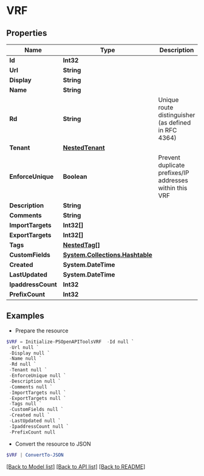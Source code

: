 # VRF
## Properties

Name | Type | Description | Notes
------------ | ------------- | ------------- | -------------
**Id** | **Int32** |  | [readonly] 
**Url** | **String** |  | [readonly] 
**Display** | **String** |  | [readonly] 
**Name** | **String** |  | 
**Rd** | **String** | Unique route distinguisher (as defined in RFC 4364) | [optional] 
**Tenant** | [**NestedTenant**](NestedTenant.md) |  | [optional] 
**EnforceUnique** | **Boolean** | Prevent duplicate prefixes/IP addresses within this VRF | [optional] 
**Description** | **String** |  | [optional] 
**Comments** | **String** |  | [optional] 
**ImportTargets** | **Int32[]** |  | [optional] 
**ExportTargets** | **Int32[]** |  | [optional] 
**Tags** | [**NestedTag[]**](NestedTag.md) |  | [optional] 
**CustomFields** | [**System.Collections.Hashtable**](AnyType.md) |  | [optional] 
**Created** | **System.DateTime** |  | [readonly] 
**LastUpdated** | **System.DateTime** |  | [readonly] 
**IpaddressCount** | **Int32** |  | [readonly] 
**PrefixCount** | **Int32** |  | [readonly] 

## Examples

- Prepare the resource
```powershell
$VRF = Initialize-PSOpenAPIToolsVRF  -Id null `
 -Url null `
 -Display null `
 -Name null `
 -Rd null `
 -Tenant null `
 -EnforceUnique null `
 -Description null `
 -Comments null `
 -ImportTargets null `
 -ExportTargets null `
 -Tags null `
 -CustomFields null `
 -Created null `
 -LastUpdated null `
 -IpaddressCount null `
 -PrefixCount null
```

- Convert the resource to JSON
```powershell
$VRF | ConvertTo-JSON
```

[[Back to Model list]](../README.md#documentation-for-models) [[Back to API list]](../README.md#documentation-for-api-endpoints) [[Back to README]](../README.md)

